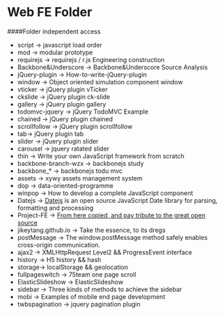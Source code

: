 # Web FE Folder

####Folder independent access
* script -> javascript load order
* mod -> modular prototype
* requirejs -> requirejs / r.js Engineering construction
* Backbone&Underscore -> Backbone&Underscore Source Analysis
* jQuery-plugin -> How-to-write-jQuery-plugin
* window -> Object oriented simulation component window
* vticker -> jQuery plugin vTicker
* ckslide -> jQuery plugin ck-slide
* gallery -> jQuery plugin gallery
* todomvc-jquery -> jQuery TodoMVC Example
* chained -> jQuery plugin chained
* scrollfollow -> jQuery plugin scrollfollow
* tab-> jQuery plugin tab
* slider -> jQuery plugin slider
* carousel -> jquery ratated slider
* thin -> Write your own JavaScript framework from scratch
* backbone-branch-wzx -> backbonejs study
* backbone_* -> backbonejs todu mvc
* assets -> xywy assets management system
* dop -> data-oriented-programme
* winpop -> How to develop a complete JavaScript component
* Datejs -> [Datejs](http://datejs.com/) is an open source JavaScript Date library for parsing, formatting and processing
* Project-FE -> [From here copied, and pay tribute to the great open source](https://github.com/hehongwei44/Project-FE)
* jikeytang.github.io -> Take the essence, to its dregs
* postMessage -> The window.postMessage method safely enables cross-origin communication.
* ajax2 -> XMLHttpRequest Level2 && ProgressEvent interface
* history -> H5 history && hash
* storage-> localStorage && geolocation
* fullpageswitch -> 75team one page scroll
* ElasticSlideshow -> ElasticSlideshow
* sidebar -> Three kinds of methods to achieve the sidebar
* mobi -> Examples of mobile end page development
* twbspagination -> jquery pagination plugin